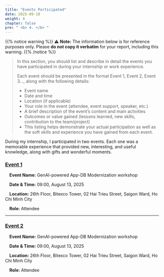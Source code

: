 ```yaml
---
title: "Events Participated"
date: 2025-09-10
weight: 4
chapter: false
pre: " <b> 4. </b> "
---
```


{{% notice warning %}}
⚠️ **Note:** The information below is for reference purposes only. Please **do not copy it verbatim** for your report, including this warning.
{{% /notice %}}

> In this section, you should list and describe in detail the events you have participated in during your internship or work experience.
>
> Each event should be presented in the format Event 1, Event 2, Event 3…, along with the following details:
>
> - Event name
> - Date and time
> - Location (if applicable)
> - Your role in the event (attendee, event support, speaker, etc.)
> - A brief description of the event’s content and main activities
> - Outcomes or value gained (lessons learned, new skills, contribution to the team/project)
> - This listing helps demonstrate your actual participation as well as the soft skills and experience you have gained from each event.

During my internship, I participated in two events. Each one was a memorable experience that provided new, interesting, and useful knowledge, along with gifts and wonderful moments.

### [Event 1](4.1-Event1/)

&emsp;**Event Name:** GenAI-powered App-DB Modernization workshop

&emsp;**Date & Time:** 09:00, August 13, 2025

&emsp;**Location:** 26th Floor, Bitexco Tower, 02 Hai Trieu Street, Saigon Ward, Ho Chi Minh City

&emsp;**Role:** Attendee

---

### [Event 2](4.2-Event2/)

&emsp;**Event Name:** GenAI-powered App-DB Modernization workshop

&emsp;**Date & Time:** 09:00, August 13, 2025

&emsp;**Location:** 26th Floor, Bitexco Tower, 02 Hai Trieu Street, Saigon Ward, Ho Chi Minh City

&emsp;**Role:** Attendee
